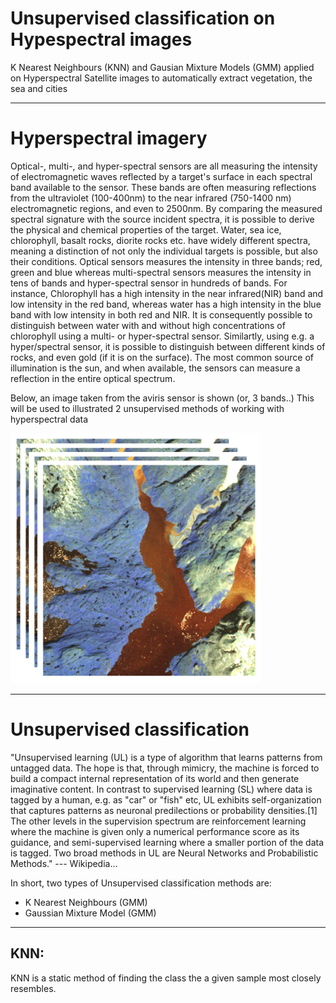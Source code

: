 
# Unsupervised classification on Hypespectral images
K Nearest Neighbours (KNN) and Gausian Mixture Models (GMM) applied on Hyperspectral Satellite images to automatically extract vegetation, the sea and cities

-----------------------------------
# Hyperspectral imagery
Optical-, multi-, and hyper-spectral sensors are all measuring the intensity of electromagnetic waves reflected by a target's surface in each spectral band available to the sensor. These bands are often measuring reflections from the ultraviolet (100-400nm) to the near infrared (750-1400 nm) electromagnetic regions, and even to 2500nm. By comparing the measured spectral signature with the source incident spectra, it is possible to derive the physical and chemical properties of the target. Water, sea ice, chlorophyll, basalt rocks, diorite rocks  etc. have widely different spectra, meaning a distinction of not only the individual targets is possible, but also their conditions. Optical sensors measures the intensity in three bands; red, green and blue whereas multi-spectral sensors measures the intensity in tens of bands and hyper-spectral sensor in hundreds of bands. For instance, Chlorophyll has a high intensity in the near infrared(NIR) band and low intensity in the red band, whereas water has a high intensity in the blue band with low intensity in both red and NIR. It is consequently possible to distinguish between water with and without high concentrations of chlorophyll using a multi- or hyper-spectral sensor. Similartly, using e.g. a hyper/spectral sensor, it is possible to distinguish between different kinds of rocks, and even gold (if it is on the surface). The most common source of illumination is the sun, and when available, the sensors can measure a reflection in the entire optical spectrum.

Below, an image taken from the aviris sensor is shown (or, 3 bands..) This will be used to illustrated 2 unsupervised methods of working with hyperspectral data

<img src="figures/hyper1.PNG" width="400" height="400">


----------------------------------
# Unsupervised classification

"Unsupervised learning (UL) is a type of algorithm that learns patterns from untagged data. The hope is that, through mimicry, the machine is forced to build a compact internal representation of its world and then generate imaginative content. In contrast to supervised learning (SL) where data is tagged by a human, e.g. as "car" or "fish" etc, UL exhibits self-organization that captures patterns as neuronal predilections or probability densities.[1] The other levels in the supervision spectrum are reinforcement learning where the machine is given only a numerical performance score as its guidance, and semi-supervised learning where a smaller portion of the data is tagged. Two broad methods in UL are Neural Networks and Probabilistic Methods." --- Wikipedia... 

In short, two types of Unsupervised classification methods are:
  * K Nearest Neighbours (GMM)
  * Gaussian Mixture Model (GMM)

-----------------------------
## KNN:
KNN is a static method of finding the class the a given sample most closely resembles.

